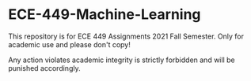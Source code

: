 # ECE-449-Machine-Learning
This repository is for ECE 449 Assignments 2021 Fall Semester. Only for academic use and please don't copy!

Any action violates academic integrity is strictly forbidden and will be punished accordingly.
